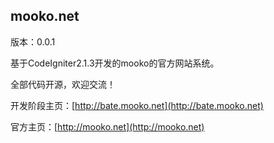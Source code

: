 ## mooko.net

版本：0.0.1

基于CodeIgniter2.1.3开发的mooko的官方网站系统。

全部代码开源，欢迎交流！

开发阶段主页：[http://bate.mooko.net](http://bate.mooko.net)

官方主页：[http://mooko.net](http://mooko.net)